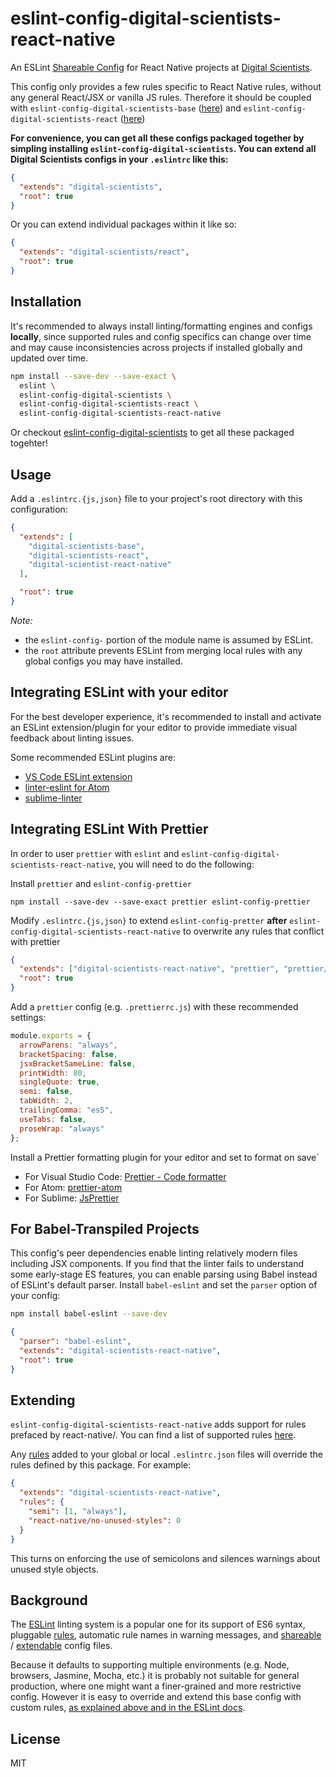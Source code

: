 # eslint-config-digital-scientists-react-native

An ESLint [Shareable Config](http://eslint.org/docs/developer-guide/shareable-configs) for React Native projects at [Digital Scientists](http://www.digitalscientists.com/).

This config only provides a few rules specific to React Native rules, without any general React/JSX or vanilla JS rules. Therefore it should be coupled with `eslint-config-digital-scientists-base` ([here](https://github.com/digitalscientists/eslint-config-digital-scientists-base)) and `eslint-config-digital-scientists-react` ([here](https://github.com/digitalscientists/eslint-config-digital-scientists-react))

**For convenience, you can get all these configs packaged together by simpling installing `eslint-config-digital-scientists`. You can extend all Digital Scientists configs in your `.eslintrc` like this:**

```json
{
  "extends": "digital-scientists",
  "root": true
}
```

Or you can extend individual packages within it like so:

```json
{
  "extends": "digital-scientists/react",
  "root": true
}
```

## Installation

It's recommended to always install linting/formatting engines and configs **locally**, since supported rules and config specifics can change over time and may cause inconsistencies across projects if installed globally and updated over time.

```sh
npm install --save-dev --save-exact \
  eslint \
  eslint-config-digital-scientists \
  eslint-config-digital-scientists-react \
  eslint-config-digital-scientists-react-native
```

Or checkout [eslint-config-digital-scientists](https://github.com/digitalscientists/eslint-config-digital-scientists) to get all these packaged togehter!

## Usage

Add a `.eslintrc.{js,json}` file to your project's root directory with this configuration:

```json
{
  "extends": [
    "digital-scientists-base",
    "digital-scientists-react",
    "digital-scientist-react-native"
  ],

  "root": true
}
```

_Note:_

* the `eslint-config-` portion of the module name is assumed by ESLint.
* the `root` attribute prevents ESLint from merging local rules with any global configs you may have installed.

## Integrating ESLint with your editor

For the best developer experience, it's recommended to install and activate an ESLint extension/plugin for your editor to provide immediate visual feedback about linting issues.

Some recommended ESLint plugins are:

* [VS Code ESLint extension](https://marketplace.visualstudio.com/items?itemName=dbaeumer.vscode-eslint)
* [linter-eslint for Atom](https://atom.io/packages/linter-eslint)
* [sublime-linter](https://sublimelinter.readthedocs.io/en/latest/installation.html)

## Integrating ESLint With Prettier

In order to user `prettier` with `eslint` and `eslint-config-digital-scientists-react-native`, you will need to do the following:

Install `prettier` and `eslint-config-prettier`

```
npm install --save-dev --save-exact prettier eslint-config-prettier
```

Modify `.eslintrc.{js,json}` to extend `eslint-config-pretter` **after** `eslint-config-digital-scientists-react-native` to overwrite any rules that conflict with prettier

```json
{
  "extends": ["digital-scientists-react-native", "prettier", "prettier/react"],
  "root": true
}
```

Add a `prettier` config (e.g. `.prettierrc.js`) with these recommended settings:

```js
module.exports = {
  arrowParens: "always",
  bracketSpacing: false,
  jsxBracketSameLine: false,
  printWidth: 80,
  singleQuote: true,
  semi: false,
  tabWidth: 2,
  trailingComma: "es5",
  useTabs: false,
  proseWrap: "always"
};
```

Install a Prettier formatting plugin for your editor and set to format on save`

* For Visual Studio Code: [Prettier - Code formatter](https://marketplace.visualstudio.com/items?itemName=esbenp.prettier-vscode)
* For Atom: [prettier-atom](https://github.com/prettier/prettier-atom)
* For Sublime: [JsPrettier](https://github.com/jonlabelle/SublimeJsPrettier)

## For Babel-Transpiled Projects

This config's peer dependencies enable linting relatively modern files including JSX components. If you find that the linter fails to understand some early-stage ES features, you can enable parsing using Babel instead of ESLint's default parser. Install `babel-eslint` and set the `parser` option of your config:

```sh
npm install babel-eslint --save-dev
```

```json
{
  "parser": "babel-eslint",
  "extends": "digital-scientists-react-native",
  "root": true
}
```

## Extending

`eslint-config-digital-scientists-react-native` adds support for rules prefaced by react-native/. You can find a list of supported rules [here](https://www.npmjs.com/package/eslint-plugin-react-native).

Any [rules](http://eslint.org/docs/rules/) added to your global or local `.eslintrc.json` files will override the rules defined by this package. For example:

```json
{
  "extends": "digital-scientists-react-native",
  "rules": {
    "semi": [1, "always"],
    "react-native/no-unused-styles": 0
  }
}
```

This turns on enforcing the use of semicolons and silences warnings about unused style objects.

## Background

The [ESLint](http://http://eslint.org/) linting system is a popular one for its support of ES6 syntax, pluggable [rules](http://eslint.org/docs/rules/), automatic rule names in warning messages, and [shareable](http://eslint.org/docs/developer-guide/shareable-configs) / [extendable](http://eslint.org/docs/user-guide/configuring#extending-configuration-files) config files.

Because it defaults to supporting multiple environments (e.g. Node, browsers, Jasmine, Mocha, etc.) it is probably not suitable for general production, where one might want a finer-grained and more restrictive config. However it is easy to override and extend this base config with custom rules, [as explained above and in the ESLint docs](http://eslint.org/docs/user-guide/configuring#using-a-shareable-configuration-package).

## License

MIT
